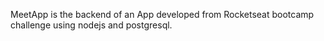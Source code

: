 MeetApp is the backend of an App developed from Rocketseat bootcamp challenge using nodejs and postgresql.
